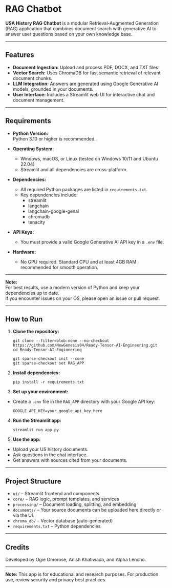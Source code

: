 # RAG Chatbot

**USA History RAG Chatbot** is a modular Retrieval-Augmented Generation (RAG) application that combines document search with generative AI to answer user questions based on your own knowledge base. 

---

## Features

- **Document Ingestion:** Upload and process PDF, DOCX, and TXT files.
- **Vector Search:** Uses ChromaDB for fast semantic retrieval of relevant document chunks.
- **LLM Integration:** Answers are generated using Google Generative AI models, grounded in your documents.
- **User Interface:** Includes a Streamlit web UI for interactive chat and document management.

---

## Requirements

- **Python Version:**  
  Python 3.10 or higher is recommended.

- **Operating System:**  
  - Windows, macOS, or Linux (tested on Windows 10/11 and Ubuntu 22.04)
  - Streamlit and all dependencies are cross-platform.

- **Dependencies:**  
  - All required Python packages are listed in `requirements.txt`.  
  - Key dependencies include:
    - streamlit
    - langchain
    - langchain-google-genai
    - chromadb
    - tenacity

- **API Keys:**  
  - You must provide a valid Google Generative AI API key in a `.env` file.

- **Hardware:**  
  - No GPU required. Standard CPU and at least 4GB RAM recommended for smooth operation.

---

**Note:**  
For best results, use a modern version of Python and keep your dependencies up to date.  
If you encounter issues on your OS, please open an issue or pull request.

---

## How to Run
1. **Clone the repository:**
    ```
    git clone --filter=blob:none --no-checkout https://github.com/NewGenesis04/Ready-Tensor-AI-Engineering.git
    cd Ready-Tensor-AI-Engineering

    git sparse-checkout init --cone
    git sparse-checkout set RAG_APP
    ```


2. **Install dependencies:**
    ```
    pip install -r requirements.txt
    ```

3. **Set up your environment:**
- Create a `.env` file in the `RAG_APP` directory with your Google API key:
    ```
    GOOGLE_API_KEY=your_google_api_key_here
    ```
4. **Run the Streamlit app:**
    ```
    streamlit run app.py
    ```
5. **Use the app:**
- Upload your US history documents.
- Ask questions in the chat interface.
- Get answers with sources cited from your documents.

---

## Project Structure

- `ui/` – Streamlit frontend and components
- `core/` – RAG logic, prompt templates, and services
- `processing/` – Document loading, splitting, and embedding
- `documents/` – Your source documents can be uploaded here directly or via the UI.
- `chroma_db/` – Vector database (auto-generated)
- `requirements.txt` – Python dependencies

---

## Credits

Developed by Ogie Omorose, Anish Khatiwada, and Alpha Lencho.

---

**Note:** This app is for educational and research purposes. For production use, review security and privacy best practices.